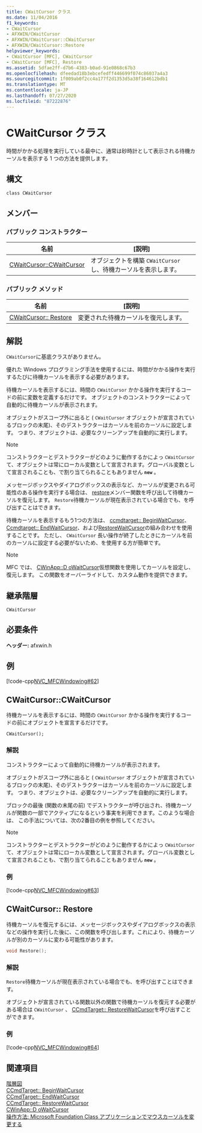 ```yaml
---
title: CWaitCursor クラス
ms.date: 11/04/2016
f1_keywords:
- CWaitCursor
- AFXWIN/CWaitCursor
- AFXWIN/CWaitCursor::CWaitCursor
- AFXWIN/CWaitCursor::Restore
helpviewer_keywords:
- CWaitCursor [MFC], CWaitCursor
- CWaitCursor [MFC], Restore
ms.assetid: 5dfae2ff-d7b6-4383-b0ad-91e0868c67b3
ms.openlocfilehash: dfeedad18b3ebcefedff446699f074c86037a4a3
ms.sourcegitcommit: 1f009ab0f2cc4a177f2d1353d5a38f164612bdb1
ms.translationtype: MT
ms.contentlocale: ja-JP
ms.lasthandoff: 07/27/2020
ms.locfileid: "87222876"
---
```

# <a name="cwaitcursor-class"></a>CWaitCursor クラス

時間がかかる処理を実行している最中に、通常は砂時計として表示される待機カーソルを表示する 1 つの方法を提供します。

## <a name="syntax"></a>構文

```
class CWaitCursor
```

## <a name="members"></a>メンバー

### <a name="public-constructors"></a>パブリック コンストラクター

|名前|[説明]|
|----------|-----------------|
|[CWaitCursor::CWaitCursor](#cwaitcursor)|オブジェクトを構築 `CWaitCursor` し、待機カーソルを表示します。|

### <a name="public-methods"></a>パブリック メソッド

|名前|[説明]|
|----------|-----------------|
|[CWaitCursor:: Restore](#restore)|変更された待機カーソルを復元します。|

## <a name="remarks"></a>解説

`CWaitCursor`に基底クラスがありません。

優れた Windows プログラミング手法を使用するには、時間がかかる操作を実行するたびに待機カーソルを表示する必要があります。

待機カーソルを表示するには、時間の `CWaitCursor` かかる操作を実行するコードの前に変数を定義するだけです。 オブジェクトのコンストラクターによって自動的に待機カーソルが表示されます。

オブジェクトがスコープ外に出ると ( `CWaitCursor` オブジェクトが宣言されているブロックの末尾)、そのデストラクターはカーソルを前のカーソルに設定します。 つまり、オブジェクトは、必要なクリーンアップを自動的に実行します。

> [!NOTE]
> コンストラクターとデストラクターがどのように動作するかによっ `CWaitCursor` て、オブジェクトは常にローカル変数として宣言されます。グローバル変数として宣言されることも、で割り当てられることもありません **`new`** 。

メッセージボックスやダイアログボックスの表示など、カーソルが変更される可能性のある操作を実行する場合は、 [restore](#restore)メンバー関数を呼び出して待機カーソルを復元します。 `Restore`待機カーソルが現在表示されている場合でも、を呼び出すことはできます。

待機カーソルを表示するもう1つの方法は、 [ccmdtarget:: BeginWaitCursor](../../mfc/reference/ccmdtarget-class.md#beginwaitcursor)、 [Ccmdtarget:: EndWaitCursor](../../mfc/reference/ccmdtarget-class.md#endwaitcursor)、および[RestoreWaitCursor](../../mfc/reference/ccmdtarget-class.md#restorewaitcursor)の組み合わせを使用することです。 ただし、 `CWaitCursor` 長い操作が終了したときにカーソルを前のカーソルに設定する必要がないため、を使用する方が簡単です。

> [!NOTE]
> MFC では、 [CWinApp::D oWaitCursor](../../mfc/reference/cwinapp-class.md#dowaitcursor)仮想関数を使用してカーソルを設定し、復元します。 この関数をオーバーライドして、カスタム動作を提供できます。

## <a name="inheritance-hierarchy"></a>継承階層

`CWaitCursor`

## <a name="requirements"></a>必要条件

**ヘッダー:** afxwin.h

## <a name="example"></a>例

[!code-cpp[NVC_MFCWindowing#62](../../mfc/reference/codesnippet/cpp/cwaitcursor-class_1.cpp)]

## <a name="cwaitcursorcwaitcursor"></a><a name="cwaitcursor"></a>CWaitCursor::CWaitCursor

待機カーソルを表示するには、時間の `CWaitCursor` かかる操作を実行するコードの前にオブジェクトを宣言するだけです。

```
CWaitCursor();
```

### <a name="remarks"></a>解説

コンストラクターによって自動的に待機カーソルが表示されます。

オブジェクトがスコープ外に出ると ( `CWaitCursor` オブジェクトが宣言されているブロックの末尾)、そのデストラクターはカーソルを前のカーソルに設定します。 つまり、オブジェクトは、必要なクリーンアップを自動的に実行します。

ブロックの最後 (関数の末尾の前) でデストラクターが呼び出され、待機カーソルが関数の一部でアクティブになるという事実を利用できます。このような場合は、 この手法については、次の2番目の例を参照してください。

> [!NOTE]
> コンストラクターとデストラクターがどのように動作するかによっ `CWaitCursor` て、オブジェクトは常にローカル変数として宣言されます。グローバル変数として宣言されることも、で割り当てられることもありません **`new`** 。

### <a name="example"></a>例

[!code-cpp[NVC_MFCWindowing#63](../../mfc/reference/codesnippet/cpp/cwaitcursor-class_2.cpp)]

## <a name="cwaitcursorrestore"></a><a name="restore"></a>CWaitCursor:: Restore

待機カーソルを復元するには、メッセージボックスやダイアログボックスの表示などの操作を実行した後に、この関数を呼び出します。これにより、待機カーソルが別のカーソルに変わる可能性があります。

```cpp
void Restore();
```

### <a name="remarks"></a>解説

`Restore`待機カーソルが現在表示されている場合でも、を呼び出すことはできます。

オブジェクトが宣言されている関数以外の関数で待機カーソルを復元する必要がある場合は `CWaitCursor` 、 [CCmdTarget:: RestoreWaitCursor](../../mfc/reference/ccmdtarget-class.md#restorewaitcursor)を呼び出すことができます。

### <a name="example"></a>例

[!code-cpp[NVC_MFCWindowing#64](../../mfc/reference/codesnippet/cpp/cwaitcursor-class_3.cpp)]

## <a name="see-also"></a>関連項目

[階層図](../../mfc/hierarchy-chart.md)<br/>
[CCmdTarget:: BeginWaitCursor](../../mfc/reference/ccmdtarget-class.md#beginwaitcursor)<br/>
[CCmdTarget:: EndWaitCursor](../../mfc/reference/ccmdtarget-class.md#endwaitcursor)<br/>
[CCmdTarget:: RestoreWaitCursor](../../mfc/reference/ccmdtarget-class.md#restorewaitcursor)<br/>
[CWinApp::D oWaitCursor](../../mfc/reference/cwinapp-class.md#dowaitcursor)<br/>
[操作方法: Microsoft Foundation Class アプリケーションでマウスカーソルを変更する](https://go.microsoft.com/fwlink/p/?linkid=128044)

